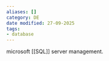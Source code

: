 ```yaml
---
aliases: []
category: DE
date modified: 27-09-2025
tags:
- database
---
```

microsoft [[SQL]] server management.